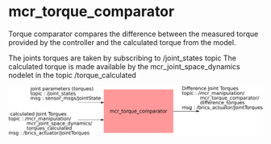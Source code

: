 mcr_torque_comparator
============
Torque comparator compares the difference between the measured torque provided
by the controller and the calculated torque from the model.

The joints torques are taken by subscribing to /joint_states topic
The calculated torque is made available by the mcr_joint_space_dynamics nodelet
in the topic /torque_calculated

![Node Description](node_diag.png)
